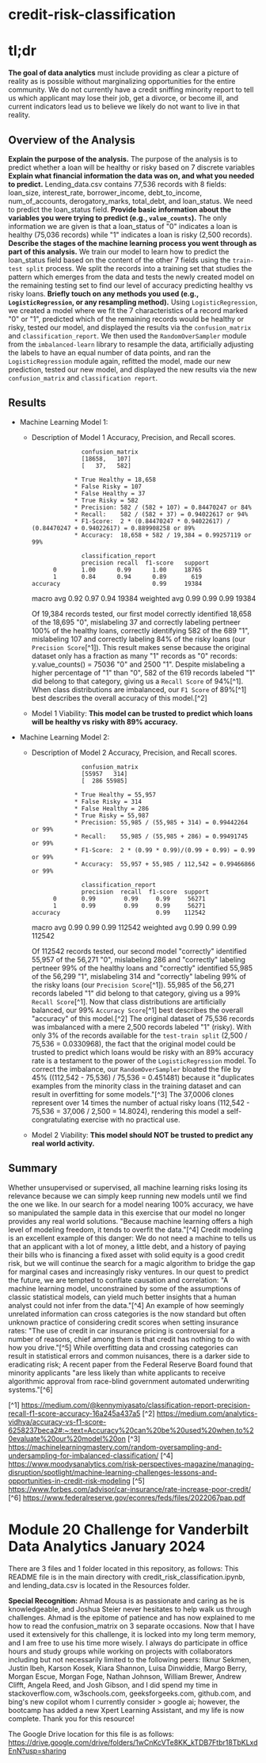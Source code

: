 # credit-risk-classification

# tl;dr
**The goal of data analytics** must include providing as clear a picture of reality as is possible without marginalizing opportunities for the entire community. We do not currently have a credit sniffing minority report to tell us which applicant may lose their job, get a divorce, or become ill, and current indicators lead us to believe we likely do not want to live in that reality.

## Overview of the Analysis

**Explain the purpose of the analysis.** The purpose of the analysis is to predict whether a loan will be healthy or risky based on 7 discrete variables
**Explain what financial information the data was on, and what you needed to predict.** Lending_data.csv contains 77,536 records with 8 fields: loan_size,	interest_rate,	borrower_income,	debt_to_income,	num_of_accounts,	derogatory_marks,	total_debt, and	loan_status. We need to predict the loan_status field.
**Provide basic information about the variables you were trying to predict (e.g., `value_counts`).** The only information we are given is that a loan_status of "0" indicates a loan is healthy (75,036 records) while "1" indicates a loan is risky (2,500 records).
**Describe the stages of the machine learning process you went through as part of this analysis.** We train our model to learn how to predict the loan_status field based on the content of the other 7 fields using the `train-test split` process. We split the records into a training set that studies the pattern which emerges from the data and tests the newly created model on the remaining testing set to find our level of accuracy predicting healthy vs risky loans.
**Briefly touch on any methods you used (e.g., `LogisticRegression`, or any resampling method).** Using `LogisticRegression`, we created a model where we fit the 7 characteristics of a record marked "0" or "1", predicted which of the remaining records would be healthy or risky, tested our model, and displayed the results via the `confusion_matrix` and `classification_report`. We then used the `RandomOverSampler` module from the `imbalanced-learn` library to resample the data, artificially adjusting the labels to have an equal number of data points, and ran the `LogisticRegression` module again, refitted the model, made our new prediction, tested our new model, and displayed the new results via the new `confusion_matrix` and `classification report`.

## Results

* Machine Learning Model 1:
  * Description of Model 1 Accuracy, Precision, and Recall scores.

                      confusion_matrix
                      [18658,   107]
                      [   37,   582]

                    * True Healthy = 18,658
                    * False Risky = 107
                    * False Healthy = 37
                    * True Risky = 582
                    * Precision: 582 / (582 + 107) = 0.84470247 or 84%
                    * Recall:    582 / (582 + 37) = 0.94022617 or 94%
                    * F1-Score:  2 * (0.84470247 * 0.94022617) / (0.84470247 + 0.94022617) = 0.889908258 or 89%
                    * Accuracy:  18,658 + 582 / 19,384 = 0.99257119 or 99%

                      classification_report
                      precision recall  f1-score   support
              0       1.00      0.99      1.00     18765
              1       0.84      0.94      0.89       619
        accuracy                          0.99     19384
      macro avg       0.92      0.97      0.94     19384
    weighted avg      0.99      0.99      0.99     19384

    Of 19,384 records tested, our first model correctly identified 18,658 of the 18,695 "0", mislabeling 37 and correctly labeling pertneer 100% of the healthy loans, correctly identifying 582 of the 689 "1", mislabeling 107 and correctly labeling 84% of the risky loans (our `Precision Score`[^1]). This result makes sense because the original dataset only has a fraction as many "1" records as "0" records: y.value_counts() = 75036 "0" and 2500 "1". Despite mislabeling a higher percentage of "1" than "0", 582 of the 619 records labeled "1" did belong to that category, giving us a `Recall Score` of 94%[^1].  When class distributions are imbalanced, our `F1 Score` of 89%[^1] best describes the overall accuracy of this model.[^2]
  * Model 1 Viability: **This model can be trusted to predict which loans will be healthy vs risky with 89% accuracy.** 

* Machine Learning Model 2:
  * Description of Model 2 Accuracy, Precision, and Recall scores.

                      confusion_matrix
                      [55957   314]
                      [  286 55985]

                    * True Healthy = 55,957
                    * False Risky = 314
                    * False Healthy = 286
                    * True Risky = 55,987
                    * Precision: 55,985 / (55,985 + 314) = 0.99442264 or 99%
                    * Recall:    55,985 / (55,985 + 286) = 0.99491745 or 99%
                    * F1-Score:  2 * (0.99 * 0.99)/(0.99 + 0.99) = 0.99 or 99%
                    * Accuracy:  55,957 + 55,985 / 112,542 = 0.99466866 or 99%

                      classification_report
                      precision  recall  f1-score  support
              0       0.99        0.99     0.99     56271
              1       0.99        0.99     0.99     56271
        accuracy                           0.99    112542
      macro avg       0.99        0.99     0.99    112542
    weighted avg      0.99        0.99     0.99    112542
                  
    Of 112542 records tested, our second model "correctly" identified 55,957 of the 56,271 "0", mislabeling 286 and "correctly" labeling pertneer 99% of the healthy loans and "correctly" identified 55,985 of the 56,299 "1", mislabeling 314 and "correctly" labeling 99% of the risky loans (our `Precision Score`[^1]). 55,985 of the 56,271 records labeled "1" did belong to that category, giving us a 99% `Recall Score`[^1].  Now that class distributions are artificially balanced, our 99% `Accuracy Score`[^1] best describes the overall "accuracy" of this model.[^2] The original dataset of 75,536 records was imbalanced with a mere 2,500 records labeled "1" (risky). With only 3% of the records available for the `test-train split` (2,500 / 75,536 = 0.0330968), the fact that the original model could be trusted to predict which loans would be risky with an 89% accuracy rate is a testament to the power of the `LogisticRegression` model. To correct the imbalance, our `RandomOverSampler` bloated the file by 45% ((112,542 - 75,536) / 75,536 = 0.451481) because it "duplicates examples from the minority class in the training dataset and can result in overfitting for some models."[^3] The 37,0006 clones represent over 14 times the number of actual risky loans (112,542 - 75,536 = 37,006 / 2,500 = 14.8024), rendering this model a self-congratulating exercise with no practical use.
  * Model 2 Viability: **This model should NOT be trusted to predict any real world activity.** 

## Summary

Whether unsupervised or supervised, all machine learning risks losing its relevance because we can simply keep running new models until we find the one we like. In our search for a model nearing 100% accuracy, we have so manipulated the sample data in this exercise that our model no longer provides any real world solutions. "Because machine learning offers a high level of modeling freedom, it tends to overfit the data."[^4] Credit modeling is an excellent example of this danger: We do not need a machine to tells us that an applicant with a lot of money, a little debt, and a history of paying their bills who is financing a fixed asset with solid equity is a good credit risk, but we will continue the search for a magic algorithm to bridge the gap for marginal cases and increasingly risky ventures. In our quest to predict the future, we are tempted to conflate causation and correlation: "A machine learning model, unconstrained by some of the assumptions of classic statistical models, can yield much better insights that a human analyst could not infer from the data."[^4] An example of how seemingly unrelated information can cross categories is the now standard but often unknown practice of considering credit scores when setting insurance rates: "The use of credit in car insurance pricing is controversial for a number of reasons, chief among them is that credit has nothing to do with how you drive."[^5] While overfitting data and crossing categories can result in statistical errors and common nuisances, there is a darker side to eradicating risk; A recent paper from the Federal Reserve Board found that minority applicants "are less likely than white applicants to receive algorithmic approval from race-blind government automated underwriting systems."[^6] 

[^1] https://medium.com/@kennymiyasato/classification-report-precision-recall-f1-score-accuracy-16a245a437a5
[^2] https://medium.com/analytics-vidhya/accuracy-vs-f1-score-6258237beca2#:~:text=Accuracy%20can%20be%20used%20when,to%20evaluate%20our%20model%20on
[^3] https://machinelearningmastery.com/random-oversampling-and-undersampling-for-imbalanced-classification/
[^4] https://www.moodysanalytics.com/risk-perspectives-magazine/managing-disruption/spotlight/machine-learning-challenges-lessons-and-opportunities-in-credit-risk-modeling
[^5] https://www.forbes.com/advisor/car-insurance/rate-increase-poor-credit/
[^6] https://www.federalreserve.gov/econres/feds/files/2022067pap.pdf


# Module 20 Challenge for Vanderbilt Data Analytics January 2024

There are 3 files and 1 folder located in this repository, as follows: This README file is in the main directory with credit_risk_classification.ipynb, and lending_data.csv is located in the Resources folder.

**Special Recognition:** Ahmad Mousa is as passionate and caring as he is knowledgeable, and Joshua Steier never hesitates to help walk us through challenges. Ahmad is the epitome of patience and has now explained to me how to read the confusion_matrix on 3 separate occasions. Now that I have used it extensively for this challenge, it is locked into my long term memory, and I am free to use his time more wisely. I always do participate in office hours and study groups while working on projects with collaborators including but not necessarily limited to the following peers: Ilknur Sekmen, Justin Ibeh, Karson Kosek, Kiara Shannon, Luisa Dinwiddie, Margo Berry, Morgan Escue, Morgan Foge, Nathan Johnson, William Brewer, Andrew Clifft, Angela Reed, and Josh Gibson, and I did spend my time in stackoverflow.com, w3schools.com, geeksforgeeks.com, github.com, and bing's new copilot whom I currently consider > google ai; however, the bootcamp has added a new Xpert Learning Assistant, and my life is now complete. Thank you for this resource!

The Google Drive location for this file is as follows: https://drive.google.com/drive/folders/1wCnKcVTe8KK_kTDB7Ftbr18TbKLxdEnN?usp=sharing
